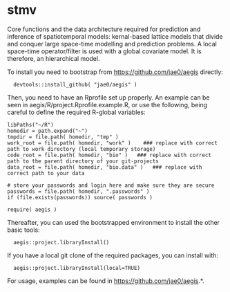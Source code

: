 # stmv

Core functions and the data architecture required for prediction and inference of spatiotemporal models: kernal-based lattice models that divide and conquer large space-time modelling and prediction problems. A local space-time operator/filter is used with a global covariate model. It is therefore, an hierarchical model.

To install you need to bootstrap from https://github.com/jae0/aegis directly:

```
  devtools::install_github( "jae0/aegis" )
```

Then, you need to have an Rprofile set up properly. An example can be seen in aegis/R/project.Rprofile.example.R, or use the following, being careful to define the required R-global variables:

```.
libPaths("~/R")
homedir = path.expand("~")
tmpdir = file.path( homedir, "tmp" )
work_root = file.path( homedir, "work" )    ### replace with correct path to work directory (local temporary storage)
code_root = file.path( homedir, "bio" )   ### replace with correct path to the parent directory of your git-projects
data_root = file.path( homedir, "bio.data" )   ### replace with correct path to your data

# store your passwords and login here and make sure they are secure
passwords = file.path( homedir, ".passwords" )
if (file.exists(passwords)) source( passwords )

require( aegis )
```


Thereafter, you can used the bootstrapped environment to install the other basic tools:

```
  aegis::project.libraryInstall()
```

If you have a local git clone of the required packages, you can install with:

```
  aegis::project.libraryInstall(local=TRUE)

```

For usage, examples can be found in https://github.com/jae0/aegis.*.
